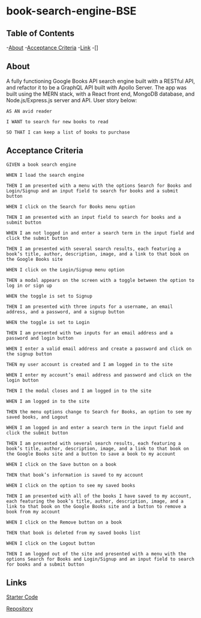# book-search-engine-BSE

## Table of Contents

-[About](#about)
-[Acceptance Criteria](#acceptance-criteria)
-[Link](#links)
-[]

## About

A fully functioning Google Books API search engine built with a RESTful API, and refactor it to be a GraphQL API built with Apollo Server. The app was built using the MERN stack, with a React front end, MongoDB database, and Node.js/Express.js server and API. User story below:

`AS AN avid reader`

`I WANT to search for new books to read`

`SO THAT I can keep a list of books to purchase`

## Acceptance Criteria

`GIVEN a book search engine`

`WHEN I load the search engine`

`THEN I am presented with a menu with the options Search for Books and Login/Signup and an input field to search for books and a submit button`

`WHEN I click on the Search for Books menu option`

`THEN I am presented with an input field to search for books and a submit button`

`WHEN I am not logged in and enter a search term in the input field and click the submit button`

`THEN I am presented with several search results, each featuring a book’s title, author, description, image, and a link to that book on the Google Books site`

`WHEN I click on the Login/Signup menu option`

`THEN a modal appears on the screen with a toggle between the option to log in or sign up`

`WHEN the toggle is set to Signup`

`THEN I am presented with three inputs for a username, an email address, and a password, and a signup button`

`WHEN the toggle is set to Login`

`THEN I am presented with two inputs for an email address and a password and login button`

`WHEN I enter a valid email address and create a password and click on the signup button`

`THEN my user account is created and I am logged in to the site`

`WHEN I enter my account’s email address and password and click on the login button`

`THEN I the modal closes and I am logged in to the site`

`WHEN I am logged in to the site`

`THEN the menu options change to Search for Books, an option to see my saved books, and Logout`

`WHEN I am logged in and enter a search term in the input field and click the submit button`

`THEN I am presented with several search results, each featuring a book’s title, author, description, image, and a link to that book on the Google Books site and a button to save a book to my account`

`WHEN I click on the Save button on a book`

`THEN that book’s information is saved to my account`

`WHEN I click on the option to see my saved books`

`THEN I am presented with all of the books I have saved to my account, each featuring the book’s title, author, description, image, and a link to that book on the Google Books site and a button to remove a book from my account`

`WHEN I click on the Remove button on a book`

`THEN that book is deleted from my saved books list`

`WHEN I click on the Logout button`

`THEN I am logged out of the site and presented with a menu with the options Search for Books and Login/Signup and an input field to search for books and a submit button`

## Links

[Starter Code](https://github.com/coding-boot-camp/solid-broccoli)

[Repository](https://github.com/nrenner0211/book-search-engine-BSE)

